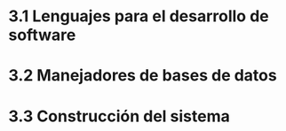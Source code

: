 # 3.1 Lenguajes para el desarrollo de software  
# 3.2 Manejadores de bases de datos  
# 3.3 Construcción del sistema